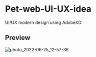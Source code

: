 # Pet-web-UI-UX-idea
UI/UX modern design using AdobeXD

## Preview
![photo_2022-06-25_12-57-36](https://user-images.githubusercontent.com/108025555/175769282-8c1c3d1e-7e69-489c-bdbf-a276a303b9be.jpg)
